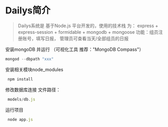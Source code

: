 # Dailys简介

> Dailys系统是 基于Node.js 平台开发的，使用的技术栈 为：
> express + express-session + formidable + mongodb + mongoose
> 功能：组员注册账号，填写日报， 管理员可查看当天/全部组员的日报

安装mongoDB 并运行 （可视化工具 推荐："MongoDB Compass"）

``` JavaScript
mongod --dbpath "xxx"
```

安装相关模块node_modules

``` JavaScript
 npm install
```

 修改数据库连接 文件路径：

``` JavaScript
 models/db.js
```

 运行项目

``` JavaScript
 node app.js
```
